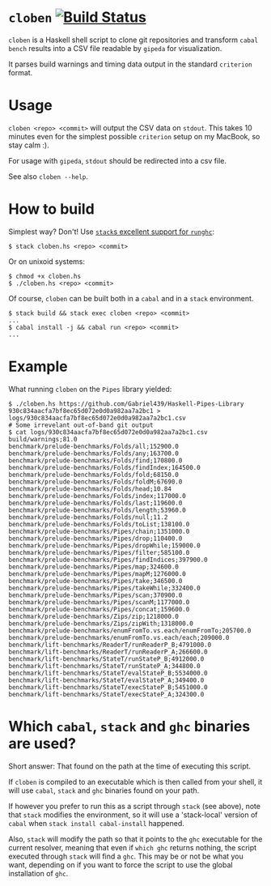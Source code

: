 # `cloben` [![Build Status](https://travis-ci.org/sgraf812/cloben.svg?branch=master)](https://travis-ci.org/sgraf812/cloben)

`cloben` is a Haskell shell script to clone git repositories and transform `cabal bench` results into a CSV file readable by `gipeda` for visualization.

It parses build warnings and timing data output in the standard `criterion` format.

# Usage

`cloben <repo> <commit>` will output the CSV data on `stdout`. This takes 10 minutes even for the simplest possible `criterion` setup on my MacBook, so stay calm :).

For usage with `gipeda`, `stdout` should be redirected into a csv file.

See also `cloben --help`.

# How to build

Simplest way? Don't! Use [`stack`s excellent support for `runghc`](http://docs.haskellstack.org/en/stable/GUIDE.html#script-interpreter):
```
$ stack cloben.hs <repo> <commit>
```
Or on unixoid systems:
```
$ chmod +x cloben.hs
$ ./cloben.hs <repo> <commit>
```

Of course, `cloben` can be built both in a `cabal` and in a `stack` environment.
```
$ stack build && stack exec cloben <repo> <commit>
...
$ cabal install -j && cabal run <repo> <commit>
...
```

# Example

What running `cloben` on the `Pipes` library yielded:

```
$ ./cloben.hs https://github.com/Gabriel439/Haskell-Pipes-Library 930c834aacfa7bf8ec65d072e0d0a982aa7a2bc1 > logs/930c834aacfa7bf8ec65d072e0d0a982aa7a2bc1.csv
# Some irrevelant out-of-band git output
$ cat logs/930c834aacfa7bf8ec65d072e0d0a982aa7a2bc1.csv
build/warnings;81.0
benchmark/prelude-benchmarks/Folds/all;152900.0
benchmark/prelude-benchmarks/Folds/any;163700.0
benchmark/prelude-benchmarks/Folds/find;170800.0
benchmark/prelude-benchmarks/Folds/findIndex;164500.0
benchmark/prelude-benchmarks/Folds/fold;68150.0
benchmark/prelude-benchmarks/Folds/foldM;67690.0
benchmark/prelude-benchmarks/Folds/head;10.84
benchmark/prelude-benchmarks/Folds/index;117000.0
benchmark/prelude-benchmarks/Folds/last;119600.0
benchmark/prelude-benchmarks/Folds/length;53960.0
benchmark/prelude-benchmarks/Folds/null;11.2
benchmark/prelude-benchmarks/Folds/toList;138100.0
benchmark/prelude-benchmarks/Pipes/chain;1351000.0
benchmark/prelude-benchmarks/Pipes/drop;110400.0
benchmark/prelude-benchmarks/Pipes/dropWhile;159000.0
benchmark/prelude-benchmarks/Pipes/filter;585100.0
benchmark/prelude-benchmarks/Pipes/findIndices;397900.0
benchmark/prelude-benchmarks/Pipes/map;324600.0
benchmark/prelude-benchmarks/Pipes/mapM;1276000.0
benchmark/prelude-benchmarks/Pipes/take;346500.0
benchmark/prelude-benchmarks/Pipes/takeWhile;332400.0
benchmark/prelude-benchmarks/Pipes/scan;370900.0
benchmark/prelude-benchmarks/Pipes/scanM;1177000.0
benchmark/prelude-benchmarks/Pipes/concat;159600.0
benchmark/prelude-benchmarks/Zips/zip;1218000.0
benchmark/prelude-benchmarks/Zips/zipWith;1318000.0
benchmark/prelude-benchmarks/enumFromTo.vs.each/enumFromTo;205700.0
benchmark/prelude-benchmarks/enumFromTo.vs.each/each;209000.0
benchmark/lift-benchmarks/ReaderT/runReaderP_B;4791000.0
benchmark/lift-benchmarks/ReaderT/runReaderP_A;266600.0
benchmark/lift-benchmarks/StateT/runStateP_B;4912000.0
benchmark/lift-benchmarks/StateT/runStateP_A;344800.0
benchmark/lift-benchmarks/StateT/evalStateP_B;5534000.0
benchmark/lift-benchmarks/StateT/evalStateP_A;349400.0
benchmark/lift-benchmarks/StateT/execStateP_B;5451000.0
benchmark/lift-benchmarks/StateT/execStateP_A;324300.0
```

# Which `cabal`, `stack` and `ghc` binaries are used?

Short answer: That found on the path at the time of executing this script.

If `cloben` is compiled to an executable which is then called from your shell,
it will use `cabal`, `stack` and `ghc` binaries found on your path.

If however you prefer to run this as a script through `stack` (see above),
note that `stack` modifies the environment, so it will use a 'stack-local' version
of `cabal` when `stack install cabal-install` happened.

Also, `stack` will modify the path so that it points to the `ghc` executable
for the current resolver, meaning that even if `which ghc` returns nothing, the
script executed through `stack` will find a `ghc`. This may be or not be what you
want, depending on if you want to force the script to use the global installation
of `ghc`.
